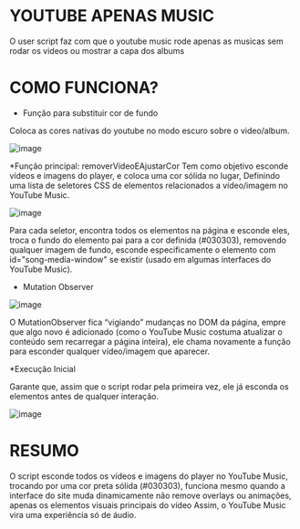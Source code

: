 # YOUTUBE APENAS MUSIC

O user script faz com que o youtube music rode apenas as musicas sem rodar os videos ou mostrar a capa dos albums 

# COMO FUNCIONA?

* Função para substituir cor de fundo

Coloca as cores nativas do youtube no modo escuro sobre o video/album.

![image](https://github.com/user-attachments/assets/2e5fce3e-8626-4fec-baa7-475963cd8898)

*Função principal: removerVideoEAjustarCor
Tem como objetivo esconde vídeos e imagens do player, e coloca uma cor sólida no lugar, Definindo uma lista de seletores CSS de elementos relacionados a vídeo/imagem no YouTube Music.

![image](https://github.com/user-attachments/assets/37ed0bb2-d0d6-4208-b316-ecf2753da0f0)

Para cada seletor, encontra todos os elementos na página e esconde eles, troca o fundo do elemento pai para a cor definida (#030303), removendo qualquer imagem de fundo, esconde especificamente o elemento com id="song-media-window" se existir (usado em algumas interfaces do YouTube Music).

* Mutation Observer

![image](https://github.com/user-attachments/assets/c655fabe-aa08-49d6-b2d4-cf82fb6a5ec2)

O MutationObserver fica “vigiando” mudanças no DOM da página, empre que algo novo é adicionado (como o YouTube Music costuma atualizar o conteúdo sem recarregar a página inteira), ele chama novamente a função para esconder qualquer vídeo/imagem que aparecer.

*Execução Inicial

Garante que, assim que o script rodar pela primeira vez, ele já esconda os elementos antes de qualquer interação.

![image](https://github.com/user-attachments/assets/832da872-1364-4122-ba13-646cb038156c)

# RESUMO
O script esconde todos os vídeos e imagens do player no YouTube Music, trocando por uma cor preta sólida (#030303), funciona mesmo quando a interface do site muda dinamicamente não remove overlays ou animações, apenas os elementos visuais principais do vídeo Assim, o YouTube Music vira uma experiência só de áudio.

